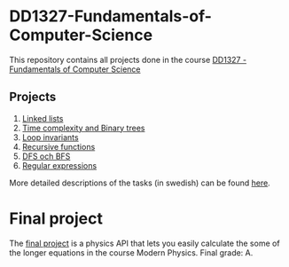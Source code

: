 # DD1327-Fundamentals-of-Computer-Science

This repository contains all projects done in the course [DD1327 - Fundamentals of Computer Science](https://www.kth.se/social/course/DD1327/)

## Projects 

1. [Linked lists](https://github.com/jenly1/DD1327-Fundamentals-of-Computer-Science/tree/main/Project%201)
2. [Time complexity and Binary trees](https://github.com/jenly1/DD1327-Fundamentals-of-Computer-Science/tree/main/Project%202)
3. [Loop invariants](https://github.com/jenly1/DD1327-Fundamentals-of-Computer-Science/tree/main/Project%203)
4. [Recursive functions](https://github.com/jenly1/DD1327-Fundamentals-of-Computer-Science/tree/main/Project%204)
5. [DFS och BFS](https://github.com/jenly1/DD1327-Fundamentals-of-Computer-Science/tree/main/Project%205)
6. [Regular expressions](https://github.com/jenly1/DD1327-Fundamentals-of-Computer-Science/tree/main/Project%206)

More detailed descriptions of the tasks (in swedish) can be found [here](https://github.com/yourbasic/grudat20).

# Final project 

The [final project](https://github.com/jenly1/API-Modern-Physics) is a physics API that lets you easily calculate the some of the longer equations in the course Modern Physics. Final grade: A.

